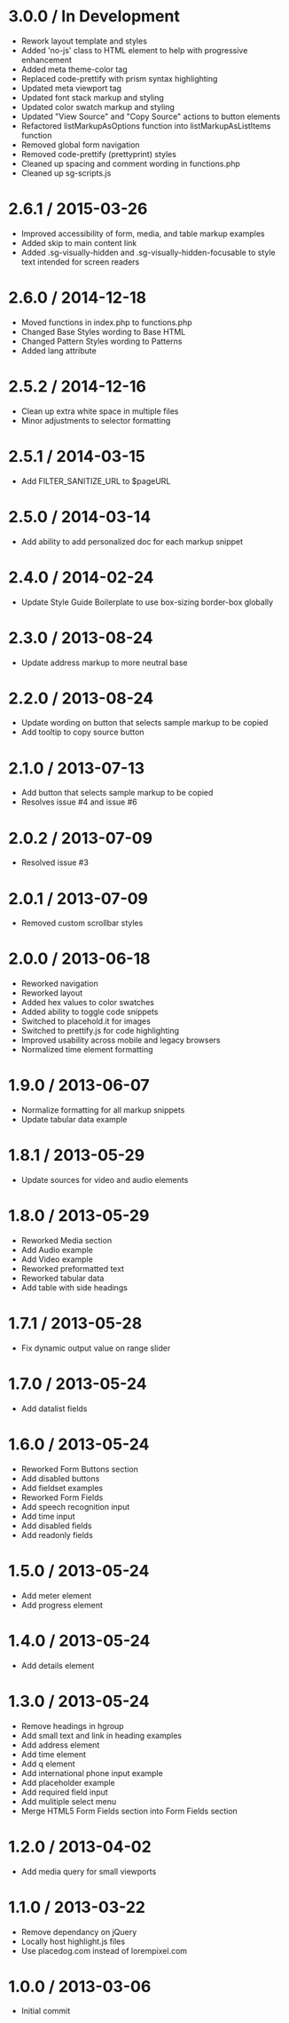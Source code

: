 3.0.0 / In Development
==================

* Rework layout template and styles
* Added 'no-js' class to HTML element to help with progressive enhancement
* Added meta theme-color tag
* Replaced code-prettify with prism syntax highlighting
* Updated meta viewport tag
* Updated font stack markup and styling
* Updated color swatch markup and styling
* Updated "View Source" and "Copy Source" actions to button elements
* Refactored listMarkupAsOptions function into listMarkupAsListItems function
* Removed global form navigation
* Removed code-prettify (prettyprint) styles
* Cleaned up spacing and comment wording in functions.php
* Cleaned up sg-scripts.js

2.6.1 / 2015-03-26
==================

* Improved accessibility of form, media, and table markup examples
* Added skip to main content link
* Added .sg-visually-hidden and .sg-visually-hidden-focusable to style text intended for screen readers

2.6.0 / 2014-12-18
==================

 * Moved functions in index.php to functions.php
 * Changed Base Styles wording to Base HTML
 * Changed Pattern Styles wording to Patterns
 * Added lang attribute

2.5.2 / 2014-12-16
==================

 * Clean up extra white space in multiple files
 * Minor adjustments to selector formatting

2.5.1 / 2014-03-15
==================

 * Add FILTER_SANITIZE_URL to $pageURL

2.5.0 / 2014-03-14
==================

 * Add ability to add personalized doc for each markup snippet

2.4.0 / 2014-02-24
==================

 * Update Style Guide Boilerplate to use box-sizing border-box globally

2.3.0 / 2013-08-24
==================

 * Update address markup to more neutral base

2.2.0 / 2013-08-24
==================

 * Update wording on button that selects sample markup to be copied
 * Add tooltip to copy source button

2.1.0 / 2013-07-13
==================

 * Add button that selects sample markup to be copied
 * Resolves issue #4 and issue #6

2.0.2 / 2013-07-09
==================

 * Resolved issue #3

2.0.1 / 2013-07-09
==================

 * Removed custom scrollbar styles

2.0.0 / 2013-06-18
==================

 * Reworked navigation
 * Reworked layout
 * Added hex values to color swatches
 * Added ability to toggle code snippets
 * Switched to placehold.it for images
 * Switched to prettify.js for code highlighting
 * Improved usability across mobile and legacy browsers
 * Normalized time element formatting

1.9.0 / 2013-06-07
==================

 * Normalize formatting for all markup snippets
 * Update tabular data example

1.8.1 / 2013-05-29
==================

 * Update sources for video and audio elements

1.8.0 / 2013-05-29
==================

 * Reworked Media section
 * Add Audio example
 * Add Video example
 * Reworked preformatted text
 * Reworked tabular data
 * Add table with side headings

1.7.1 / 2013-05-28
==================

 * Fix dynamic output value on range slider

1.7.0 / 2013-05-24
==================

 * Add datalist fields

1.6.0 / 2013-05-24
==================

 * Reworked Form Buttons section
 * Add disabled buttons
 * Add fieldset examples
 * Reworked Form Fields
 * Add speech recognition input
 * Add time input
 * Add disabled fields
 * Add readonly fields

1.5.0 / 2013-05-24
==================

 * Add meter element
 * Add progress element

1.4.0 / 2013-05-24
==================

 * Add details element

1.3.0 / 2013-05-24
==================

 * Remove headings in hgroup
 * Add small text and link in heading examples
 * Add address element
 * Add time element
 * Add q element
 * Add international phone input example
 * Add placeholder example
 * Add required field input
 * Add mulitiple select menu
 * Merge HTML5 Form Fields section into Form Fields section

1.2.0 / 2013-04-02
==================

 * Add media query for small viewports

1.1.0 / 2013-03-22
==================

  * Remove dependancy on jQuery
  * Locally host highlight.js files
  * Use placedog.com instead of lorempixel.com

1.0.0 / 2013-03-06
==================

  * Initial commit
